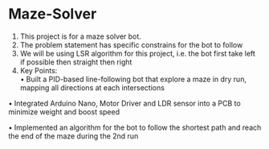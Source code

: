 # Maze-Solver
1. This project is for a maze solver bot.
2. The problem statement has specific constrains for the bot to follow
3. We will be using LSR algorithm for this project, i.e. the bot first take left if possible then straight then right
4. Key Points:  
 •  Built a PID-based line-following bot that explore a maze in dry run, mapping all directions at each intersections

 • Integrated Arduino Nano, Motor Driver and LDR sensor into a PCB to minimize weight and boost speed
 
 • Implemented an algorithm for the bot to follow the shortest path and reach the end of the maze during the 2nd run
